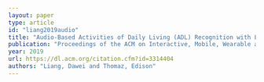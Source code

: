 ```yaml
---
layout: paper
type: article
id: "liang2019audio"
title: "Audio-Based Activities of Daily Living (ADL) Recognition with Large-Scale Acoustic Embeddings from Online Videos"
publication: "Proceedings of the ACM on Interactive, Mobile, Wearable and Ubiquitous Technologies"
year: 2019
url: https://dl.acm.org/citation.cfm?id=3314404
authors: "Liang, Dawei and Thomaz, Edison"
---
```

